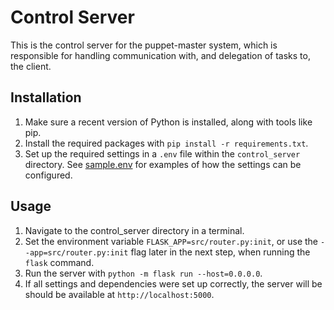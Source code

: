 # Control Server
This is the control server for the puppet-master system, which is responsible 
for handling communication with, and delegation of tasks to, the client.

## Installation
1. Make sure a recent version of Python is installed, along with tools like pip.
2. Install the required packages with `pip install -r requirements.txt`.
3. Set up the required settings in a `.env` file within the `control_server` 
   directory. See [sample.env](sample.env) for examples of how the settings
   can be configured.

## Usage
1. Navigate to the control_server directory in a terminal.
2. Set the environment variable `FLASK_APP=src/router.py:init`, or use the 
   `--app=src/router.py:init` flag later in the next step, when running the `flask`
   command.
3. Run the server with `python -m flask run --host=0.0.0.0`.
4. If all settings and dependencies were set up correctly, the server will be
   should be available at `http://localhost:5000`.